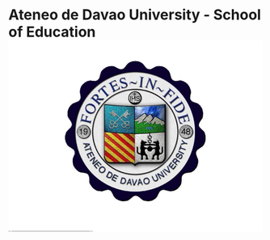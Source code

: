 # Ateneo de Davao University - School of Education ![alt text](https://github.com/DcBBlvr21/itelective3-web/blob/main/AdDU%20Logo.png)
